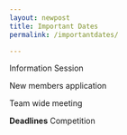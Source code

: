 ```yaml
---
layout: newpost
title: Important Dates
permalink: /importantdates/

---
```


Information Session

New members application

Team wide meeting

**Deadlines**
Competition
